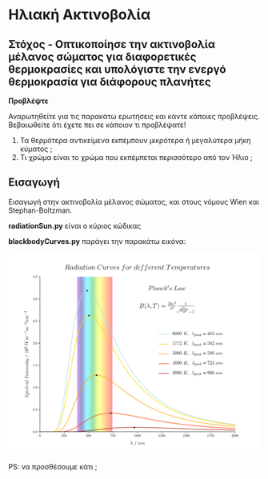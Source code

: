 # Ηλιακή Ακτινοβολία

## Στόχος - Οπτικοποίησε την ακτινοβολία μέλανος σώματος για διαφορετικές θερμοκρασίες και υπολόγιστε την ενεργό θερμοκρασία για διάφορους πλανήτες

**Προβλέψτε**

Αναρωτηθείτε για τις παρακάτω ερωτήσεις και κάντε κάποιες προβλέψεις. Βεβαιωθείτε ότι έχετε πει σε κάποιον τι προβλέψατε!

1) Τα θερμότερα αντικείμενα εκπέμπουν μικρότερα ή μεγαλύτερα μήκη κύματος ;
2) Τι χρώμα είναι το χρώμα που εκπέμπεται περισσότερο από τον Ήλιο ;

## Εισαγωγή

Εισαγωγή στην ακτινοβολία μέλανος σώματος, και στους νόμους Wien και Stephan-Boltzman.

**radiationSun.py** είναι ο κύριος κώδικας

**blackbodyCurves.py** παράγει την παρακάτω εικόνα:

![AstroWelcome](blackbodyCurves.png)


PS: να προσθέσουμε κάτι ; 

